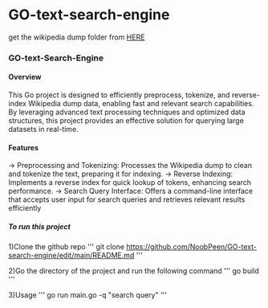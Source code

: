 # GO-text-search-engine

get the wikipedia dump folder from [HERE](https://dumps.wikimedia.org/enwiki/latest/enwiki-latest-abstract1.xml.gz)

### GO-text-Search-Engine
#### Overview
This Go project is designed to efficiently preprocess, tokenize, and reverse-index Wikipedia dump data, enabling fast and relevant search capabilities. By leveraging advanced text processing techniques and optimized data structures, this project provides an effective solution for querying large datasets in real-time.

#### Features

-> Preprocessing and Tokenizing: Processes the Wikipedia dump to clean and tokenize the text, preparing it for indexing.
-> Reverse Indexing: Implements a reverse index for quick lookup of tokens, enhancing search performance.
-> Search Query Interface: Offers a command-line interface that accepts user input for search queries and retrieves relevant results efficiently

##### To run this project

1)Clone the github repo
'''
git clone https://github.com/NoobPeen/GO-text-search-engine/edit/main/README.md
'''

2)Go the directory of the project and run the following command
'''
go build
'''

3)Usage
'''
go run main.go -q "search query"
'''
